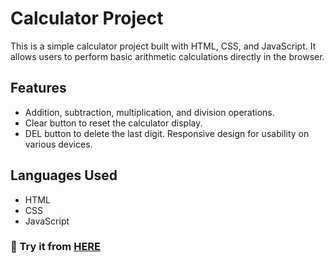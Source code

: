 # Calculator Project
This is a simple calculator project built with HTML, CSS, and JavaScript. It allows users to perform basic arithmetic calculations directly in the browser.

## Features
* Addition, subtraction, multiplication, and division operations.
* Clear button to reset the calculator display.
* DEL button to delete the last digit.
Responsive design for usability on various devices.
## Languages Used
* HTML
* CSS
* JavaScript
### 🚀 Try it from <a href="https://youssehf.github.io/Basic-Calculator/" target="_blank" >HERE</a> 
